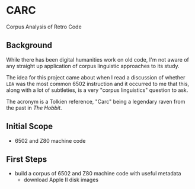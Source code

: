 # CARC
Corpus Analysis of Retro Code

## Background

While there has been digital humanities work on old code, I'm not aware of any straight up application of corpus linguistic approaches to its study.

The idea for this project came about when I read a discussion of whether `LDA` was the most common 6502 instruction and it occurred to me that this, along with a lot of subtleties, is a very "corpus linguistics" question to ask.

The acronym is a Tolkien reference, "Carc" being a legendary raven from the past in _The Hobbit_.

## Initial Scope

- 6502 and Z80 machine code

## First Steps

- build a corpus of 6502 and Z80 machine code with useful metadata
  - download Apple II disk images


